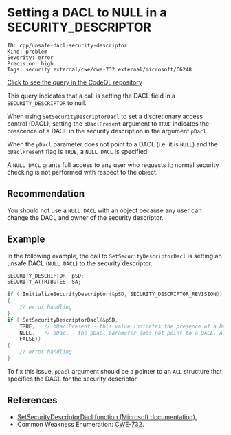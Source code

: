 # Setting a DACL to NULL in a SECURITY_DESCRIPTOR

```
ID: cpp/unsafe-dacl-security-descriptor
Kind: problem
Severity: error
Precision: high
Tags: security external/cwe/cwe-732 external/microsoft/C6248

```
[Click to see the query in the CodeQL repository](https://github.com/github/codeql/tree/main/cpp/ql/src/Security/CWE/CWE-732/UnsafeDaclSecurityDescriptor.ql)

This query indicates that a call is setting the DACL field in a `SECURITY_DESCRIPTOR` to null.

When using `SetSecurityDescriptorDacl` to set a discretionary access control (DACL), setting the `bDaclPresent` argument to `TRUE` indicates the prescence of a DACL in the security description in the argument `pDacl`.

When the `pDacl` parameter does not point to a DACL (i.e. it is `NULL`) and the `bDaclPresent` flag is `TRUE`, a `NULL DACL` is specified.

A `NULL DACL` grants full access to any user who requests it; normal security checking is not performed with respect to the object.


## Recommendation
You should not use a `NULL DACL` with an object because any user can change the DACL and owner of the security descriptor.


## Example
In the following example, the call to `SetSecurityDescriptorDacl` is setting an unsafe DACL (`NULL DACL`) to the security descriptor.


```cpp
SECURITY_DESCRIPTOR  pSD;
SECURITY_ATTRIBUTES  SA;

if (!InitializeSecurityDescriptor(&pSD, SECURITY_DESCRIPTOR_REVISION))
{
    // error handling
}
if (!SetSecurityDescriptorDacl(&pSD,
    TRUE,   // bDaclPresent - this value indicates the presence of a DACL in the security descriptor
    NULL,   // pDacl - the pDacl parameter does not point to a DACL. All access will be allowed
    FALSE))
{
    // error handling
}

```
To fix this issue, `pDacl` argument should be a pointer to an `ACL` structure that specifies the DACL for the security descriptor.


## References
* [SetSecurityDescriptorDacl function (Microsoft documentation).](https://docs.microsoft.com/en-us/windows/desktop/api/securitybaseapi/nf-securitybaseapi-setsecuritydescriptordacl)
* Common Weakness Enumeration: [CWE-732](https://cwe.mitre.org/data/definitions/732.html).